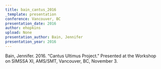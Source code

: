 ```yaml
---
title: bain_cantus_2016
_template: presentation
conference: Vancouver, BC
presentation_date: 2016
author: ehopkins
upload: None
presentation_author: Bain, Jennifer
presentation_year: 2016
---
```

Bain, Jennifer. 2016. “Cantus Ultimus Project.” Presented at the Workshop on SIMSSA XI, AMS/SMT, Vancouver, BC, November 3.

